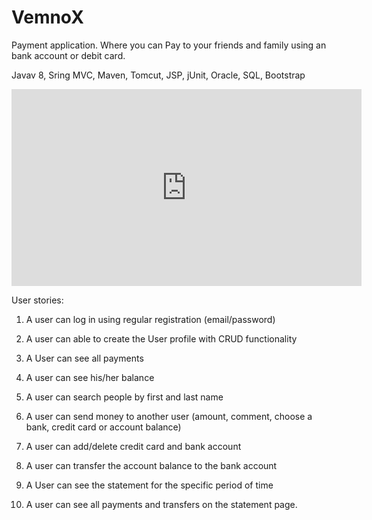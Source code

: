 # VemnoX
Payment application. Where you can Pay to your friends and family using an bank account or debit card.

Javav 8, Sring MVC, Maven, Tomcut, JSP, jUnit, Oracle, SQL, Bootstrap

<iframe width="560" height="315" src="https://www.youtube.com/embed/XZlqkxXMN_A" frameborder="0" allow="autoplay; encrypted-media" allowfullscreen></iframe>

User stories:

1. A user can log in using regular registration (email/password)

2. A user can able to create the User profile with CRUD functionality

3. A User can see all payments

4. A user can see his/her balance

5. A user can search people by first and last name

6. A user can send money to another user (amount, comment, choose a bank, credit card or account balance)

7. A user can add/delete credit card and bank account

8. A user can transfer the account balance to the bank account

9. A User can see the statement for the specific period of time

10. A user can see all payments and transfers on the statement page.

